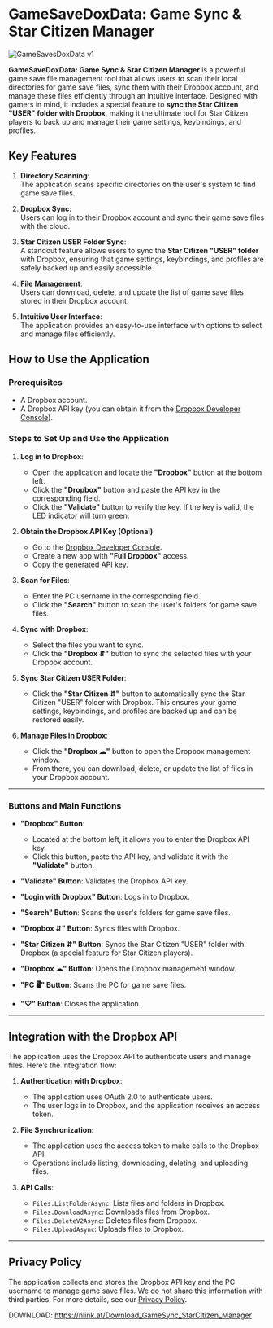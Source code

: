 
# GameSaveDoxData: Game Sync & Star Citizen Manager

![GameSavesDoxData v1](https://github.com/user-attachments/assets/228aed70-42ee-4433-b327-187db9359610)

**GameSaveDoxData: Game Sync & Star Citizen Manager** is a powerful game save file management tool that allows users to scan their local directories for game save files, sync them with their Dropbox account, and manage these files efficiently through an intuitive interface. Designed with gamers in mind, it includes a special feature to **sync the Star Citizen "USER" folder with Dropbox**, making it the ultimate tool for Star Citizen players to back up and manage their game settings, keybindings, and profiles.

## Key Features

1. **Directory Scanning**:  
   The application scans specific directories on the user's system to find game save files.

2. **Dropbox Sync**:  
   Users can log in to their Dropbox account and sync their game save files with the cloud.

3. **Star Citizen USER Folder Sync**:  
   A standout feature allows users to sync the **Star Citizen "USER" folder** with Dropbox, ensuring that game settings, keybindings, and profiles are safely backed up and easily accessible.

4. **File Management**:  
   Users can download, delete, and update the list of game save files stored in their Dropbox account.

5. **Intuitive User Interface**:  
   The application provides an easy-to-use interface with options to select and manage files efficiently.

## How to Use the Application

### Prerequisites
- A Dropbox account.
- A Dropbox API key (you can obtain it from the [Dropbox Developer Console](https://www.dropbox.com/developers/apps)).

### Steps to Set Up and Use the Application

1. **Log in to Dropbox**:
   - Open the application and locate the **"Dropbox"** button at the bottom left.
   - Click the **"Dropbox"** button and paste the API key in the corresponding field.
   - Click the **"Validate"** button to verify the key. If the key is valid, the LED indicator will turn green.

2. **Obtain the Dropbox API Key (Optional)**:
   - Go to the [Dropbox Developer Console](https://www.dropbox.com/developers/apps).
   - Create a new app with **"Full Dropbox"** access.
   - Copy the generated API key.

3. **Scan for Files**:
   - Enter the PC username in the corresponding field.
   - Click the **"Search"** button to scan the user's folders for game save files.

4. **Sync with Dropbox**:
   - Select the files you want to sync.
   - Click the **"Dropbox ⇵"** button to sync the selected files with your Dropbox account.

5. **Sync Star Citizen USER Folder**:
   - Click the **"Star Citizen ⇵"** button to automatically sync the Star Citizen "USER" folder with Dropbox. This ensures your game settings, keybindings, and profiles are backed up and can be restored easily.

6. **Manage Files in Dropbox**:
   - Click the **"Dropbox ☁"** button to open the Dropbox management window.
   - From there, you can download, delete, or update the list of files in your Dropbox account.

---

### Buttons and Main Functions

- **"Dropbox" Button**:  
  - Located at the bottom left, it allows you to enter the Dropbox API key.
  - Click this button, paste the API key, and validate it with the **"Validate"** button.

- **"Validate" Button**: Validates the Dropbox API key.
- **"Login with Dropbox" Button**: Logs in to Dropbox.
- **"Search" Button**: Scans the user's folders for game save files.
- **"Dropbox ⇵" Button**: Syncs files with Dropbox.
- **"Star Citizen ⇵" Button**: Syncs the Star Citizen "USER" folder with Dropbox (a special feature for Star Citizen players).
- **"Dropbox ☁" Button**: Opens the Dropbox management window.
- **"PC 🖥" Button**: Scans the PC for game save files.
- **"♡" Button**: Closes the application.

---

## Integration with the Dropbox API

The application uses the Dropbox API to authenticate users and manage files. Here’s the integration flow:

1. **Authentication with Dropbox**:
   - The application uses OAuth 2.0 to authenticate users.
   - The user logs in to Dropbox, and the application receives an access token.

2. **File Synchronization**:
   - The application uses the access token to make calls to the Dropbox API.
   - Operations include listing, downloading, deleting, and uploading files.

3. **API Calls**:
   - `Files.ListFolderAsync`: Lists files and folders in Dropbox.
   - `Files.DownloadAsync`: Downloads files from Dropbox.
   - `Files.DeleteV2Async`: Deletes files from Dropbox.
   - `Files.UploadAsync`: Uploads files to Dropbox.

---

## Privacy Policy

The application collects and stores the Dropbox API key and the PC username to manage game save files. We do not share this information with third parties. For more details, see our [Privacy Policy](https://docs.google.com/document/d/1Nx1AiREQtFlXOAXRFG812Kg21NW0BOLdmUEjV1Jfeg4/edit?usp=sharing).

DOWNLOAD: https://nlink.at/Download_GameSync_StarCitizen_Manager
